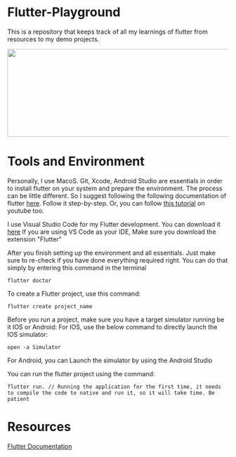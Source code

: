 # Flutter-Playground
This is a repository that keeps track of all my learnings of flutter from resources to my demo projects.
<p align="center">
  <img width="600" height="200" src="https://user-images.githubusercontent.com/108233235/215276175-314260cd-c3e8-44cf-9538-d56781ca7a9e.png">
</p>

# Tools and Environment
Personally, I use MacoS. Git, Xcode, Android Studio are essentials in order to install flutter on your system and prepare the environment. 
The process can be little different. So I suggest following the following documentation of flutter [here](https://docs.flutter.dev/get-started/install/macos). Follow it step-by-step.
Or, you can follow [this tutorial](https://youtu.be/JJwBoRMY08U) on youtube too. 

I use Visual Studio Code for my Flutter development. You can download it [here](https://code.visualstudio.com/download)
If you are using VS Code as your IDE, Make sure you download the extension "Flutter"


After you finish setting up the environment and all essentials. Just make sure to re-check if you have done everything required right. 
You can do that simply by entering this command in the terminal
```
flutter doctor
```

To create a Flutter project, use this command:
```
flutter create project_name
```

Before you run a project, make sure you have a target simulator running be it IOS or Android:
For IOS, use the below command to directly launch the IOS simulator:
```
open -a Simulator
```

For Android, you can Launch the simulator by using the Android Studio

You can run the flutter project using the command:
```
flutter run. // Running the application for the first time, it needs to compile the code to native and run it, so it will take time. Be patient 
```


# Resources
[Flutter Documentation](https://docs.flutter.dev/get-started/install)
